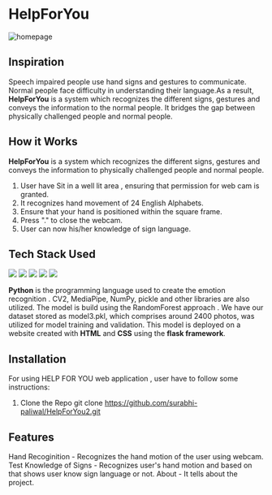 # HelpForYou
![homepage](https://user-images.githubusercontent.com/98030516/231335479-a9c47919-82b7-4e31-9b1e-26168c97ed73.jpeg)
## Inspiration
Speech impaired people use hand signs and gestures to communicate. Normal people face difficulty in understanding their language.As a result, **HelpForYou** is a system which recognizes the different signs, gestures and conveys the information to the normal people. It bridges the gap between physically challenged people and
normal people.
## How it Works
**HelpForYou** is a system which recognizes the different signs, gestures and conveys the information to  physically challenged people and normal people.
1. User have Sit in a well lit area , ensuring that permission for web cam is granted.
2. It recognizes hand movement of 24 English Alphabets.
3. Ensure that your hand is positioned within the square frame.
4. Press "." to close the webcam.
5. User can now his/her knowledge of sign language.                   
## Tech Stack Used
<img src="https://img.shields.io/badge/Python-ColourCode?logo=python&logoColor=yellow&style=ShieldStyle" />    <img src="https://img.shields.io/badge/HTML-ColourCode?logo=HTML&logoColor=orange&style=ShieldStyle" />    <img src="https://img.shields.io/badge/CSS-ColourCode?logo=CSS&logoColor=blue&style=ShieldStyle" />    <img src="https://img.shields.io/badge/flask-ColourCode?logo=flask&logoColor=yellow&style=ShieldStyle" />   <img src="https://img.shields.io/badge/javascript-ColourCode?logo=javascript&logoColor=orange&style=ShieldStyle" />

**Python** is the programming language used to create the emotion recognition . CV2, MediaPipe, NumPy, pickle and other libraries are also utilized. The model is build using the RandomForest approach . We have our dataset stored as model3.pkl, which comprises around 2400 photos, was utilized for model training and validation. 
  This model is deployed on a website created with **HTML** and **CSS** using the **flask framework**.
  
  ## Installation
  For using HELP FOR YOU web application , user have to follow some instructions:
  1. Clone the Repo
  git clone https://github.com/surabhi-paliwal/HelpForYou2.git
  ## Features
  Hand Recoginition - Recognizes the hand motion of the user using webcam.
  Test Knowledge of Signs - Recognizes user's hand motion and based on that shows user know sign language or not.
  About - It tells about the project.
  
  
